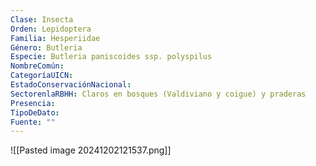 ```yaml
---
Clase: Insecta
Orden: Lepidoptera
Familia: Hesperiidae
Género: Butleria
Especie: Butleria paniscoides ssp. polyspilus
NombreComún: 
CategoríaUICN: 
EstadoConservaciónNacional: 
SectorenlaRBHH: Claros en bosques (Valdiviano y coigue) y praderas
Presencia: 
TipoDeDato: 
Fuente: ""
---
```

![[Pasted image 20241202121537.png]]